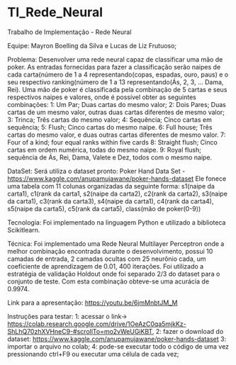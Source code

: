 # TI_Rede_Neural
Trabalho de Implementação - Rede Neural

Equipe: Mayron Boelling da Silva e Lucas de Liz Frutuoso;

Problema: Desenvolver uma rede neural capaz de classificar uma mão de poker. As entradas fornecidas para fazer a classificação serão naipes de cada carta(número de 1 a 4 representando(copas, espadas, ouro, paus) e o seu respectivo ranking(número de 1 a 13 representando(Ás, 2, 3, ... Dama, Rei). Uma mão de poker é classificada pela combinação de 5 cartas e seus respectivos naipes e valores, onde é possível obter as seguintes combinações: 
  1: Um Par; Duas cartas do mesmo valor;
  2: Dois Pares; Duas cartas de um mesmo valor, outras duas cartas diferentes de mesmo valor;
  3: Trinca; Três cartas do mesmo valor;
  4: Sequência; Cinco cartas em sequência;
  5: Flush; Cinco cartas do mesmo naipe.
  6: Full house; Três cartas do mesmo valor, e duas outras cartas diferentes de mesmo valor.
  7: Four of a kind; four equal ranks within five cards
  8: Straight flush; Cinco cartas em ordem numérica, todas do mesmo naipe.
  9: Royal flush; sequência de Ás, Rei, Dama, Valete e Dez, todos com o mesmo naipe.

DataSet: Será utiliza o dataset pronto: Poker Hand Data Set - https://www.kaggle.com/anupamujawane/poker-hands-dataset
  Ele fonece uma tabela com 11 colunas organizadas da seguinte forma: s1(naipe da carta1), c1(rank da carta1, s2(naipe da carta2), c2(rank da carta2), s3(naipe da carta1), c3(rank da carta3), s4(naipe da carta1), c4(rank da carta4), s5(naipe da carta5), c5(rank da carta5), class(mão de poker(0-9))
  
Tecnologia: Foi implementado na linguagem Python e utilizado a biblioteca Scikitlearn.

Técnica: Foi implementado uma Rede Neural Multilayer Perceptron onde a melhor combinação encontrada durante o desenvolvimento, possui 10 camadas de entrada, 2 camadas ocultas com 25 neurônio cada, um coeficiente de aprendizagem de 0.01, 400 iterações. Foi utilizado a estratégia de validação Holdout onde foi separado 2/3 do dataset para o conjunto de teste. Com esta combinação obteve-se uma acurácia de 0.9974.


Link para a apresentação: https://youtu.be/6jmMnbtJM_M



Instruções para testar: 
  1: acessar o link-> https://colab.research.google.com/drive/1OeAzC0qa5mjkKz-ShLhQ70zhXVHneC9-#scrollTo=mo2vWeUGiKBT,
  2: fazer o download do dataset: https://www.kaggle.com/anupamujawane/poker-hands-dataset
  3: importar o arquivo no colab;
  4: pode-se executar todo o código de uma vez pressionando ctrl+F9 ou executar uma célula de cada vez;

